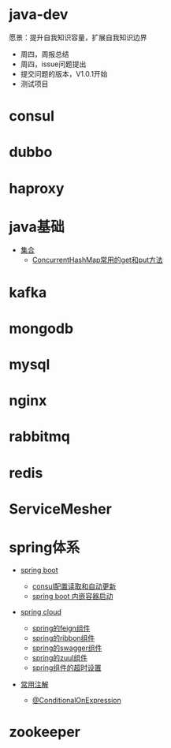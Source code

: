 # java-dev
愿景：提升自我知识容量，扩展自我知识边界
- 周四，周报总结
- 周四，issue问题提出
- 提交问题的版本，V1.0.1开始
- 测试项目

# consul

# dubbo

# haproxy

# java基础

  - [集合](https://github.com/xxw1754352621/java-dev/tree/master/java%E5%9F%BA%E7%A1%80/%E9%9B%86%E5%90%88)
    - [ConcurrentHashMap常用的get和put方法](https://github.com/xxw1754352621/java-dev/blob/master/java%E5%9F%BA%E7%A1%80/%E9%9B%86%E5%90%88/Map/ConcurrentHashMap%E5%B8%B8%E7%94%A8%E6%96%B9%E6%B3%95.md)

# kafka

# mongodb

# mysql

# nginx

# rabbitmq

# redis

# ServiceMesher

# spring体系

- [spring boot](https://github.com/xxw1754352621/java-dev/tree/master/spring%E4%BD%93%E7%B3%BB/spring%20boot)

  - [consul配置读取和自动更新](https://github.com/xxw1754352621/java-dev/blob/master/spring%E4%BD%93%E7%B3%BB/spring%20boot/spring%20boot%20consul%E8%AF%BB%E5%8F%96%E5%92%8C%E8%87%AA%E5%8A%A8%E6%9B%B4%E6%96%B0.md)
  - [spring boot 内嵌容器启动](https://github.com/xxw1754352621/java-dev/blob/master/spring%E4%BD%93%E7%B3%BB/spring%20boot/spring%20boot%20%E5%86%85%E5%B5%8C%E5%AE%B9%E5%99%A8.md)
- [spring cloud](https://github.com/xxw1754352621/java-dev/tree/master/spring%E4%BD%93%E7%B3%BB/spring%20cloud)
  - [spring的feign组件](https://github.com/xxw1754352621/java-dev/blob/master/spring%E4%BD%93%E7%B3%BB/spring%20cloud/spring%E7%9A%84feign%E7%BB%84%E4%BB%B6.md)
  - [spring的ribbon组件](https://github.com/xxw1754352621/java-dev/blob/master/spring%E4%BD%93%E7%B3%BB/spring%20cloud/spring%E7%9A%84ribbon%E7%BB%84%E4%BB%B6.md)
  - [spring的swagger组件](https://github.com/xxw1754352621/java-dev/blob/master/spring%E4%BD%93%E7%B3%BB/spring%20cloud/spring%E7%9A%84swagger%E4%BD%BF%E7%94%A8.md)
  - [spring的zuul组件](https://github.com/xxw1754352621/java-dev/blob/master/spring%E4%BD%93%E7%B3%BB/spring%20cloud/spring%E7%9A%84zuul%E7%BB%84%E4%BB%B6.md)
  - [spring组件的超时设置](https://github.com/xxw1754352621/java-dev/blob/master/spring%E4%BD%93%E7%B3%BB/spring%20cloud/spring%E7%9A%84%E8%B6%85%E6%97%B6%E8%AE%BE%E7%BD%AE.md)
- [常用注解](https://github.com/xxw1754352621/java-dev/tree/master/spring%E4%BD%93%E7%B3%BB/%E5%B8%B8%E7%94%A8%E6%B3%A8%E8%A7%A3)
  - [@ConditionalOnExpression](https://github.com/xxw1754352621/java-dev/blob/master/spring%E4%BD%93%E7%B3%BB/%E5%B8%B8%E7%94%A8%E6%B3%A8%E8%A7%A3/%40ConditionalOnExpression.md)

    

# zookeeper
